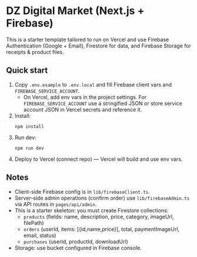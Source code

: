 
# DZ Digital Market (Next.js + Firebase)

This is a starter template tailored to run on Vercel and use Firebase Authentication (Google + Email), Firestore for data, and Firebase Storage for receipts & product files.

## Quick start

1. Copy `.env.example` to `.env.local` and fill Firebase client vars and `FIREBASE_SERVICE_ACCOUNT`.
   - On Vercel, add env vars in the project settings. For `FIREBASE_SERVICE_ACCOUNT` use a stringified JSON or store service account JSON in Vercel secrets and reference it.
2. Install:
   ```
   npm install
   ```
3. Run dev:
   ```
   npm run dev
   ```
4. Deploy to Vercel (connect repo) — Vercel will build and use env vars.

## Notes
- Client-side Firebase config is in `lib/firebaseClient.ts`.
- Server-side admin operations (confirm order) use `lib/firebaseAdmin.ts` via API routes in `pages/api/admin`.
- This is a starter skeleton: you must create Firestore collections:
  - `products` (fields: name, description, price, category, imageUrl, filePath)
  - `orders` (userId, items: [{id,name,price}], total, paymentImageUrl, email, status)
  - `purchases` (userId, productId, downloadUrl)
- Storage: use bucket configured in Firebase console.

